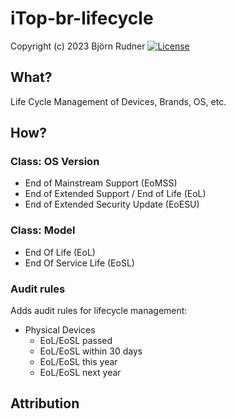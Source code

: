 # iTop-br-lifecycle

Copyright (c) 2023 Björn Rudner
[![License](https://img.shields.io/github/license/rudnerbjoern/iTop-br-lifecycle)](https://github.com/rudnerbjoern/iTop-br-lifecycle/blob/main/LICENSE)

## What?

Life Cycle Management of Devices, Brands, OS, etc.

## How?

### Class: OS Version

* End of Mainstream Support (EoMSS)
* End of Extended Support / End of Life (EoL)
* End of Extended Security Update (EoESU)

### Class: Model

* End Of Life (EoL)
* End Of Service Life (EoSL)

### Audit rules

Adds audit rules for lifecycle management:

* Physical Devices
  * EoL/EoSL passed
  * EoL/EoSL within 30 days
  * EoL/EoSL this year
  * EoL/EoSL next year

## Attribution
